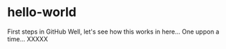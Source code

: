 # hello-world
First steps in GitHub
Well, let's see how this works in here...
One uppon a time...
XXXXX

